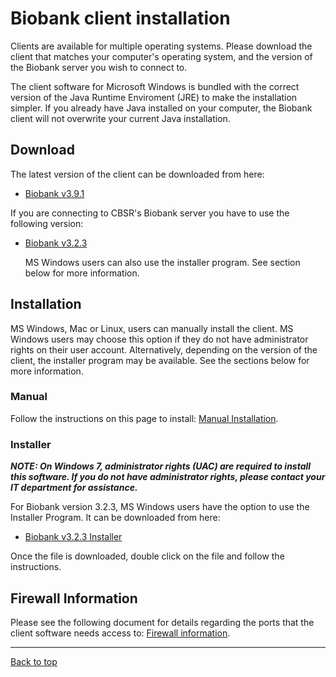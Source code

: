 # Biobank client installation

Clients are available for multiple operating systems. Please download the client that matches your
computer's operating system, and the version of the Biobank server you wish to connect to.

The client software for Microsoft Windows is bundled with the correct version of the Java Runtime
Enviroment (JRE) to make the installation simpler.  If you already have Java installed on your
computer, the Biobank client will not overwrite your current Java installation.

## Download

The latest version of the client can be downloaded from here:

* [Biobank v3.9.1](http://aicml-med.cs.ualberta.ca/CBSR/Biobank_v3.9.1/)

If you are connecting to CBSR's Biobank server you have to use the following version:

* [Biobank v3.2.3](http://aicml-med.cs.ualberta.ca/CBSR/BioBank_v3.2.3/)

    MS Windows users can also use the installer program. See section below for more information.


## Installation

MS Windows, Mac or Linux, users can manually install the client.  MS Windows users may choose this
option if they do not have administrator rights on their user account. Alternatively, depending on
the version of the client, the installer program may be available. See the sections below for more
information.

### Manual

Follow the instructions on this page to install: [Manual Installation](client_manual_installation.md).

### Installer

**_NOTE: On Windows 7, administrator rights (UAC) are required to install this software. If you do
not have administrator rights, please contact your IT department for assistance._**

For Biobank version 3.2.3, MS Windows users have the option to use the Installer Program. It can be
downloaded from here:

* [Biobank v3.2.3 Installer](http://aicml-med.cs.ualberta.ca/CBSR/BioBank_v3.2.3/BioBankInstaller-3.2.3_with_jre.exe)

Once the file is downloaded, double click on the file and follow the instructions.

## Firewall Information

Please see the following document for details regarding the ports that the client software needs
access to: [Firewall information](firewall_information.md).

****

[Back to top](../README.md)
